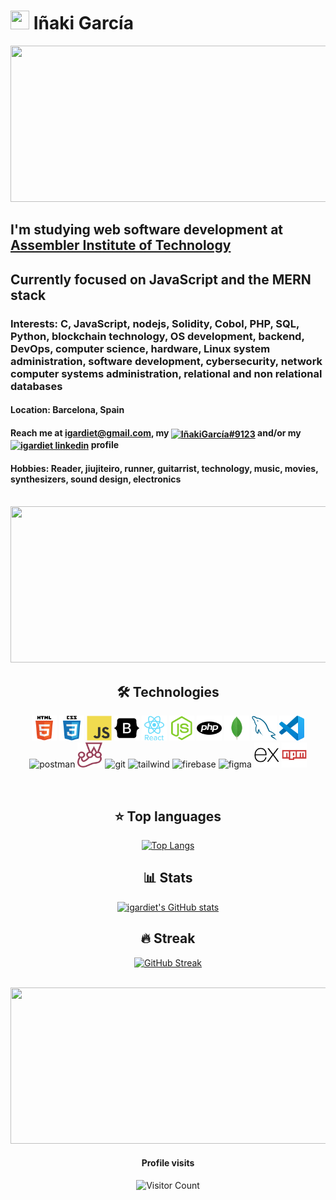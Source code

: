 # <img src="https://user-images.githubusercontent.com/115088134/233428959-c5c1f2f6-8756-46c9-9366-a514006aa0a9.gif" height="30" width="30"> Iñaki García

<img src="https://user-images.githubusercontent.com/115088134/234139374-0562d00e-3ea0-4457-af6b-1330f6c42d21.gif" height="250" width="1280">

## I'm studying web software development at [Assembler Institute of Technology](https://assemblerinstitute.com/?utm_medium=paidsearch&utm_source=google.com&utm_campaign=branding&gclid=CjwKCAjwitShBhA6EiwAq3RqA18KJqLmrYBZ6Kw7MR-QsqKO9PQvNayhbkixGWNQMO6qH2ZHUopYIxoCTxAQAvD_BwE)
## Currently focused on JavaScript and the MERN stack
### Interests: C, JavaScript, nodejs, Solidity, Cobol, PHP, SQL, Python, blockchain technology, OS development, backend, DevOps, computer science, hardware, Linux system administration, software development, cybersecurity, network computer systems administration, relational and non relational databases
#### Location: Barcelona, Spain
#### Reach me at igardiet@gmail.com, my <a href="https://discord.gg/IñakiGarcía#9123" target="blank"><img align="center" src="https://raw.githubusercontent.com/rahuldkjain/github-profile-readme-generator/master/src/images/icons/Social/discord.svg" alt="IñakiGarcía#9123" height="30" width="40" /></a> and/or my <a href="https://www.linkedin.com/in/igardiet/" target="blank"><img align="center" src="https://raw.githubusercontent.com/rahuldkjain/github-profile-readme-generator/master/src/images/icons/Social/linked-in-alt.svg" alt="igardiet linkedin" height="30" width="40" /></a> profile
#### Hobbies: Reader, jiujiteiro, runner, guitarrist, technology, music, movies, synthesizers, sound design, electronics

</br>

<img src="https://user-images.githubusercontent.com/115088134/233422824-92b804b0-ab3d-42f4-993d-76024afe0439.gif" height="250" width="1280">

<h2 align="center">🛠 Technologies</h2>
<p align="center">
   <img src="https://raw.githubusercontent.com/devicons/devicon/master/icons/html5/html5-original-wordmark.svg" alt="html5" width="40" height="40" title="html5"/> 
   <img src="https://raw.githubusercontent.com/devicons/devicon/master/icons/css3/css3-original-wordmark.svg" alt="css3" width="40" height="40" title="css3"/>  
   <img src="https://raw.githubusercontent.com/devicons/devicon/master/icons/javascript/javascript-original.svg" alt="javascript" width="40" height="40" title ="javascript"/> 
   <img src="https://raw.githubusercontent.com/devicons/devicon/master/icons/bootstrap/bootstrap-plain.svg" width="40" alt="Bootstrap" title="Bootstrap"/>
   <img src="https://raw.githubusercontent.com/devicons/devicon/master/icons/react/react-original-wordmark.svg" alt="react" width="40" height="40" title="React"/>
   <img src="https://raw.githubusercontent.com/devicons/devicon/master/icons/nodejs/nodejs-plain.svg" width="40" alt="Node.js" title="NodeJS"/>
   <img src="https://raw.githubusercontent.com/devicons/devicon/master/icons/php/php-plain.svg" width="40" alt="PHP" title="PHP"/>
   <img src="https://raw.githubusercontent.com/devicons/devicon/master/icons/mongodb/mongodb-original.svg" width="40" alt="MongoDB" title="MongoDB"/>
   <img src="https://raw.githubusercontent.com/devicons/devicon/master/icons/mysql/mysql-original.svg" width="40" alt="MySQL"  title="MySQL"/>
   <img src="https://raw.githubusercontent.com/devicons/devicon/master/icons/vscode/vscode-original.svg" width="40" alt="VSCode"  title="VSCode"/>
   <img src="https://www.vectorlogo.zone/logos/getpostman/getpostman-icon.svg" alt="postman" width="40" height="40" title="postman"/>
   <img src="https://raw.githubusercontent.com/devicons/devicon/master/icons/jest/jest-plain.svg" width="40" alt="Jest" title="Jest" />
   <img src="https://www.vectorlogo.zone/logos/git-scm/git-scm-icon.svg" alt="git" width="40" height="40" title="git"/>
   <img src="https://www.vectorlogo.zone/logos/tailwindcss/tailwindcss-icon.svg" alt="tailwind" width="40" height="40"/>
   <img src="https://www.vectorlogo.zone/logos/firebase/firebase-icon.svg" alt="firebase" width="40" height="40"/>
   <img src="https://www.vectorlogo.zone/logos/figma/figma-icon.svg" alt="figma" width="40" height="40"/>
   <img src="https://raw.githubusercontent.com/devicons/devicon/master/icons/express/express-original.svg" width="40" title="Express" alt="Express"/>
   <img src="https://raw.githubusercontent.com/devicons/devicon/master/icons/npm/npm-original-wordmark.svg" width="40" title="NPM" alt="NPM"/>
</p>
</br>

<h2 align="center">⭐ Top languages</h2>
<div align="center">

[![Top Langs](https://github-readme-stats-igardiet.vercel.app/api/top-langs/?username=igardiet&layout=compact&theme=merko)](https://github.com/igardiet/github-readme-stats)

</div>

<h2 align="center">📊 Stats</h2>
<div align="center">

[![igardiet's GitHub stats](https://github-readme-stats-igardiet.vercel.app/api?username=igardiet&show_icons=true&theme=merko)](https://github.com/igardiet/github-readme-stats)

</div>

<h2 align="center">🔥 Streak</h2>
<div align="center">

[![GitHub Streak](https://streak-stats.demolab.com/?user=igardiet&theme=merko)](https://git.io/streak-stats)

</div>

</br>

<img src="https://user-images.githubusercontent.com/115088134/233426519-a6db5032-c1dd-4f13-afa1-adb87bcf0460.gif" height="250" width="1280">

<h4 align="center">Profile visits</h4>
<div align="center">
  
  ![Visitor Count](https://profile-counter.glitch.me/igardiet/count.svg)
  
</div>
